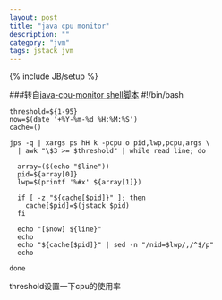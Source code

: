 ```yaml
---
layout: post
title: "java cpu monitor"
description: ""
category: "jvm"
tags: jstack jvm
---
```

{% include JB/setup %}

###转自[java-cpu-monitor shell脚本](http://www.javaarch.net/jiagoushi/55.htm)
    #!/bin/bash                                                                                                                           
 
    threshold=${1-95}
    now=$(date '+%Y-%m-%d %H:%M:%S')
    cache=()
     
    jps -q | xargs ps hH k -pcpu o pid,lwp,pcpu,args \
      | awk "\$3 >= $threshold" | while read line; do
     
      array=($(echo "$line"))
      pid=${array[0]}
      lwp=$(printf '%#x' ${array[1]})
     
      if [ -z "${cache[$pid]}" ]; then
        cache[$pid]=$(jstack $pid)
      fi
     
      echo "[$now] ${line}"
      echo
      echo "${cache[$pid]}" | sed -n "/nid=$lwp/,/^$/p"
      echo
     
    done

threshold设置一下cpu的使用率

<!-- more -->
